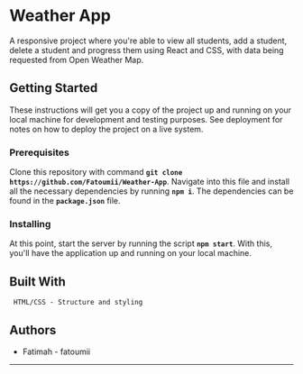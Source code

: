 # Weather App

A responsive project where you're able to view all students, add a student, delete a student and progress them using React and CSS, with data being requested from Open Weather Map.

## Getting Started

These instructions will get you a copy of the project up and running on your local machine for development and testing purposes. See deployment for notes on how to deploy the project on a live system.

### Prerequisites

Clone this repository with command **`git clone https://github.com/Fatoumii/Weather-App`**. Navigate into this file and install all the necessary dependencies by running **`npm i`**. The dependencies can be found in the **`package.json`** file.

### Installing

At this point, start the server by running the script **`npm start`**. With this, you'll have the application up and running on your local machine.

## Built With

```React https://reactjs.org/ - Framework used
 HTML/CSS - Structure and styling
```

## Authors

- Fatimah - fatoumii

---
